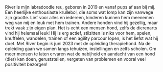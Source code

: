 River is mijn labradoodle reu, geboren in 2019 en vanaf pups af aan bij mij. Een heerlijke enthousiaste krullebol, die soms wat lomp kan zijn vanwege zijn grootte. Lief voor alles en iedereen, kinderen kunnen hem meenemen weg van mij en leuk met hem trainen. Andere honden vind hij gezellig, maar trekt vaak zijn eigen plan. Het is echt een mensen hond, zelfs de dierenarts vind hij helemaal leuk! Hij is erg actief, stilzitten is niks voor hem, spelen, knuffelen, wandelen, trainen of een agility parcour lopen, is het liefst wat hij doet.
Met River begin ik juni 2023 met de opleiding therapiehond. Na de opleiding gaan we samen langs tehuizen, instellingen en zelfs scholen. Om meer mensen te laten ervaren wat de nabijheid en aandacht van een hond (dier) kan doen, geruststellen, vergeten van problemen en vooral veel positiviteit bezorgen!
